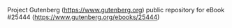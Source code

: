 Project Gutenberg (https://www.gutenberg.org) public repository for eBook #25444 (https://www.gutenberg.org/ebooks/25444)
